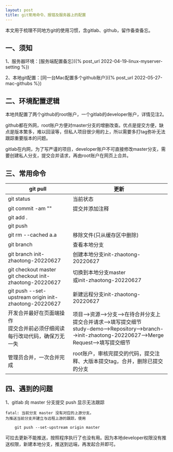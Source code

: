 ```yaml
---
layout: post
title: git常用命令、报错及服务器上的配置
---
```


本文用于梳理不同地方git的使用习惯，含gitlab、github，留作备查备忘。



## 一、须知

1、服务器环境：[服务端配置备忘]({% post_url 2022-04-19-linux-myserver-setting %})

2、本地git配置：[同一台Mac配置多个github账户]({% post_url 2022-05-27-mac-githubs %})

 

## 二、环境配置逻辑

本地共配置了两个github的root账户，一个gitlab的developer账户，详情见注2。

github都在外网，root账户方便对master分支的增删改查。优点是提交方便，缺点是版本繁多，难以回滚等，但私人项目很少用的上，所以需要多打tag弥补无法跟踪重要版本的问题。

gitlab在内网，为了写严谨的项目，developer账户不可直接修改master分支，需要创建私人分支，提交合并请求，再由root账户在网页上合并。



## 三、常用命令

| git pull                                                     | 更新                                                         |
| ------------------------------------------------------------ | ------------------------------------------------------------ |
| git status                                                   | 当前状态                                                     |
| git commit -am ""                                            | 提交并添加注释                                               |
| git add .                                                    |                                                              |
| git push                                                     |                                                              |
| git rm --cached a.a                                          | 移除文件(只从缓存区中删除)                                   |
| git branch                                                   | 查看本地分支                                                 |
| git branch init-zhaotong-20220627                            | 创建本地分支init-zhaotong-20220627                           |
| git checkout master<br />git checkout init-zhaotong-20220627 | 切换到本地分支master<br />或init-zhaotong-20220627           |
| git push --set-upstream origin init-zhaotong-20220627        | 新建远程分支init-zhaotong-20220627                           |
| 开发合并最好在页面端操作<br />提交合并前必须仔细阅读每行改动代码，确保万无一失 | 项目-->资源-->分支-->在待合并分支上提交合并请求-->填写提交细节<br />study-demo-->Repository-->branch-->init-zhaotong-20220627-->Merge Request-->填写提交细节 |
| 管理员合并，一次合并完成                                     | root账户，审核完提交的代码，提交注释、大版本提交tag，合并，删除已提交的分支 |



## 四、遇到的问题

1、gitlab 向 master 分支提交 push 显示无法跟踪

```git
fatal: 当前分支 master 没有对应的上游分支。
为推送当前分支并建立与远程上游的跟踪，使用

    git push --set-upstream origin master
```

可拉去更新不能推送，按照程序执行了也没有用。因为本地developer权限没有推送权限，新建本地分支，推送到远端，再发起合并即可。